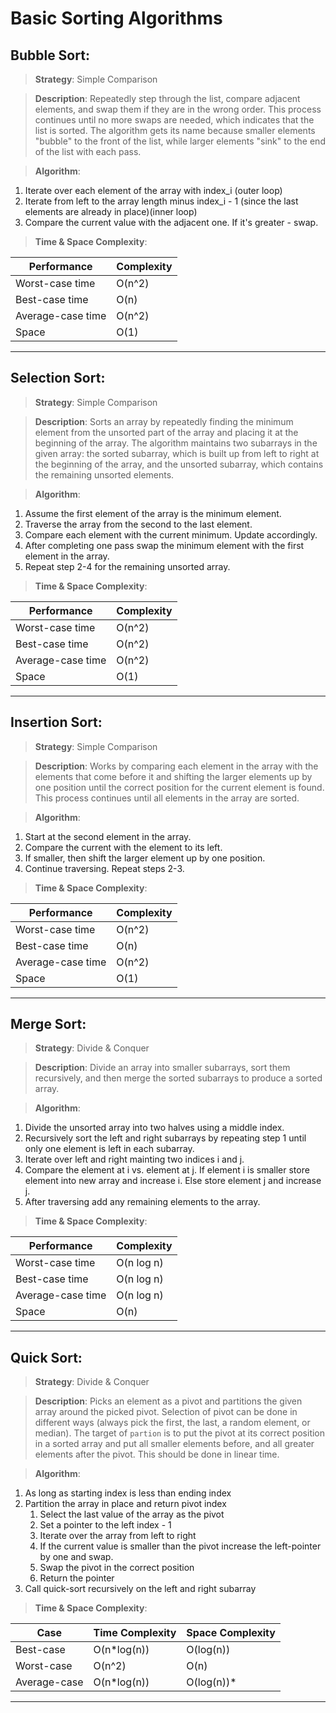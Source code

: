 # Basic Sorting Algorithms

## Bubble Sort:

> **Strategy**: Simple Comparison

> **Description**: Repeatedly step through the list, compare adjacent elements, and swap them if they are in the wrong order. This process continues until no more swaps are needed, which indicates that the list is sorted. The algorithm gets its name because smaller elements "bubble" to the front of the list, while larger elements "sink" to the end of the list with each pass.

> **Algorithm**:

1.  Iterate over each element of the array with index_i (outer loop)
2.  Iterate from left to the array length minus index_i - 1 (since the last elements are already in place)(inner loop)
3.  Compare the current value with the adjacent one. If it's greater - swap.

> **Time & Space Complexity**:

| Performance       | Complexity |
| ----------------- | ---------- |
| Worst-case time   | O(n^2)     |
| Best-case time    | O(n)       |
| Average-case time | O(n^2)     |
| Space             | O(1)       |

---

## Selection Sort:

> **Strategy**: Simple Comparison

> **Description**: Sorts an array by repeatedly finding the minimum element from the unsorted part of the array and placing it at the beginning of the array. The algorithm maintains two subarrays in the given array: the sorted subarray, which is built up from left to right at the beginning of the array, and the unsorted subarray, which contains the remaining unsorted elements.

> **Algorithm**:

1.  Assume the first element of the array is the minimum element.
2.  Traverse the array from the second to the last element.
3.  Compare each element with the current minimum. Update accordingly.
4.  After completing one pass swap the minimum element with the first element in the array.
5.  Repeat step 2-4 for the remaining unsorted array.

> **Time & Space Complexity**:

| Performance       | Complexity |
| ----------------- | ---------- |
| Worst-case time   | O(n^2)     |
| Best-case time    | O(n^2)     |
| Average-case time | O(n^2)     |
| Space             | O(1)       |

---

## Insertion Sort:

> **Strategy**: Simple Comparison

> **Description**: Works by comparing each element in the array with the elements that come before it and shifting the larger elements up by one position until the correct position for the current element is found. This process continues until all elements in the array are sorted.

> **Algorithm**:

1.  Start at the second element in the array.
2.  Compare the current with the element to its left.
3.  If smaller, then shift the larger element up by one position.
4.  Continue traversing. Repeat steps 2-3.

> **Time & Space Complexity**:

| Performance       | Complexity |
| ----------------- | ---------- |
| Worst-case time   | O(n^2)     |
| Best-case time    | O(n)       |
| Average-case time | O(n^2)     |
| Space             | O(1)       |

---

## Merge Sort:

> **Strategy**: Divide & Conquer

> **Description**: Divide an array into smaller subarrays, sort them recursively, and then merge the sorted subarrays to produce a sorted array.

> **Algorithm**:

1.  Divide the unsorted array into two halves using a middle index.
2.  Recursively sort the left and right subarrays by repeating step 1 until only one element is left in each subarray.
3.  Iterate over left and right mainting two indices i and j.
4.  Compare the element at i vs. element at j. If element i is smaller store element into new array and increase i. Else store element j and increase j.
5.  After traversing add any remaining elements to the array.

> **Time & Space Complexity**:

| Performance       | Complexity |
| ----------------- | ---------- |
| Worst-case time   | O(n log n) |
| Best-case time    | O(n log n) |
| Average-case time | O(n log n) |
| Space             | O(n)       |

---

## Quick Sort:

> **Strategy**: Divide & Conquer

> **Description**: Picks an element as a pivot and partitions the given array around the picked pivot. Selection of pivot can be done in different ways (always pick the first, the last, a random element, or median). The target of `partion` is to put the pivot at its correct position in a sorted array and put all smaller elements before, and all greater elements after the pivot. This should be done in linear time.

> **Algorithm**:

1.  As long as starting index is less than ending index
2.  Partition the array in place and return pivot index
    1.  Select the last value of the array as the pivot
    2.  Set a pointer to the left index - 1
    3.  Iterate over the array from left to right
    4.  If the current value is smaller than the pivot increase the left-pointer by one and swap.
    5.  Swap the pivot in the correct position
    6.  Return the pointer
3.  Call quick-sort recursively on the left and right subarray

> **Time & Space Complexity**:

| Case         | Time Complexity | Space Complexity |
| ------------ | --------------- | ---------------- |
| Best-case    | O(n\*log(n))    | O(log(n))        |
| Worst-case   | O(n^2)          | O(n)             |
| Average-case | O(n\*log(n))    | O(log(n))\*      |

---
